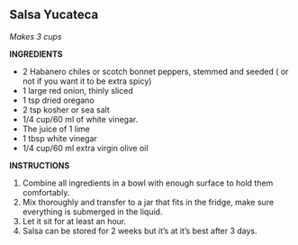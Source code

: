 ## Salsa Yucateca

*Makes 3 cups*

**INGREDIENTS**

- 2 Habanero chiles or scotch bonnet peppers, stemmed and seeded ( or not if you want it to be extra spicy)
- 1 large red onion, thinly sliced
- 1 tsp dried oregano
- 2 tsp kosher or sea salt
- 1/4 cup/60 ml of white vinegar.
- The juice of 1 lime
- 1 tbsp white vinegar
- 1/4 cup/60 ml extra virgin olive oil

**INSTRUCTIONS**

1. Combine all ingredients in a bowl with enough surface to hold them comfortably.
1. Mix thoroughly and transfer to a jar that fits in the fridge, make sure everything is submerged in the liquid.
1. Let it sit for at least an hour.
1. Salsa can be stored for 2 weeks but it’s at it’s best after 3 days.



